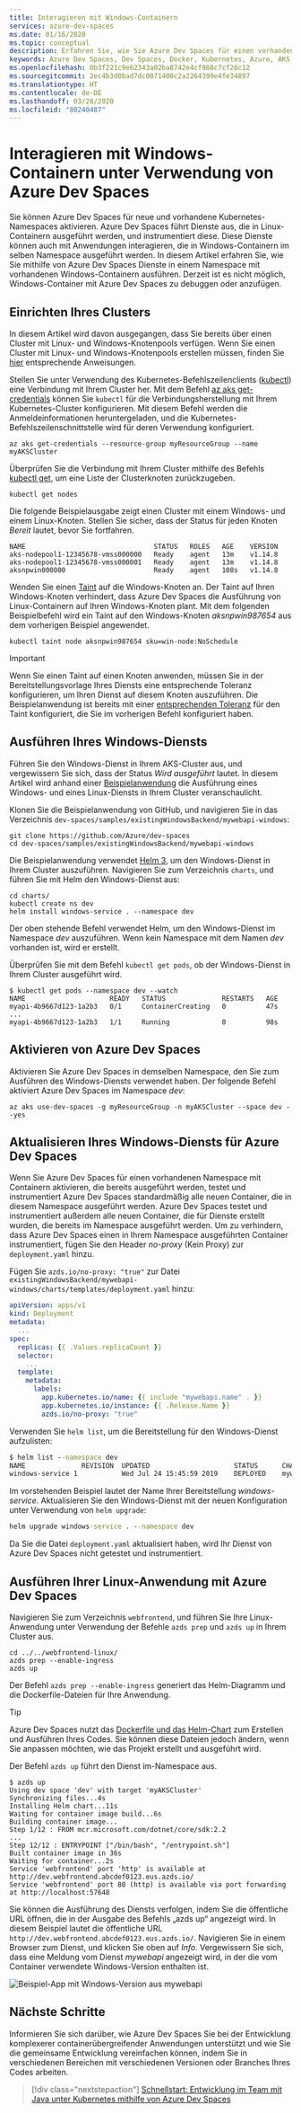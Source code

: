 ```yaml
---
title: Interagieren mit Windows-Containern
services: azure-dev-spaces
ms.date: 01/16/2020
ms.topic: conceptual
description: Erfahren Sie, wie Sie Azure Dev Spaces für einen vorhandenen Cluster mit Windows-Containern ausführen.
keywords: Azure Dev Spaces, Dev Spaces, Docker, Kubernetes, Azure, AKS, Azure Kubernetes Service, Container, Windows-Container
ms.openlocfilehash: 0b3f221c9e62343a02ba8742e4cf988c7cf26c12
ms.sourcegitcommit: 2ec4b3d0bad7dc0071400c2a2264399e4fe34897
ms.translationtype: HT
ms.contentlocale: de-DE
ms.lasthandoff: 03/28/2020
ms.locfileid: "80240487"
---
```

# <a name="interact-with-windows-containers-using-azure-dev-spaces"></a>Interagieren mit Windows-Containern unter Verwendung von Azure Dev Spaces

Sie können Azure Dev Spaces für neue und vorhandene Kubernetes-Namespaces aktivieren. Azure Dev Spaces führt Dienste aus, die in Linux-Containern ausgeführt werden, und instrumentiert diese. Diese Dienste können auch mit Anwendungen interagieren, die in Windows-Containern im selben Namespace ausgeführt werden. In diesem Artikel erfahren Sie, wie Sie mithilfe von Azure Dev Spaces Dienste in einem Namespace mit vorhandenen Windows-Containern ausführen. Derzeit ist es nicht möglich, Windows-Container mit Azure Dev Spaces zu debuggen oder anzufügen.

## <a name="set-up-your-cluster"></a>Einrichten Ihres Clusters

In diesem Artikel wird davon ausgegangen, dass Sie bereits über einen Cluster mit Linux- und Windows-Knotenpools verfügen. Wenn Sie einen Cluster mit Linux- und Windows-Knotenpools erstellen müssen, finden Sie [hier][windows-container-cli] entsprechende Anweisungen.

Stellen Sie unter Verwendung des Kubernetes-Befehlszeilenclients ([kubectl][kubectl]) eine Verbindung mit Ihrem Cluster her. Mit dem Befehl [az aks get-credentials][az-aks-get-credentials] können Sie `kubectl` für die Verbindungsherstellung mit Ihrem Kubernetes-Cluster konfigurieren. Mit diesem Befehl werden die Anmeldeinformationen heruntergeladen, und die Kubernetes-Befehlszeilenschnittstelle wird für deren Verwendung konfiguriert.

```azurecli-interactive
az aks get-credentials --resource-group myResourceGroup --name myAKSCluster
```

Überprüfen Sie die Verbindung mit Ihrem Cluster mithilfe des Befehls [kubectl get][kubectl-get], um eine Liste der Clusterknoten zurückzugeben.

```azurecli-interactive
kubectl get nodes
```

Die folgende Beispielausgabe zeigt einen Cluster mit einem Windows- und einem Linux-Knoten. Stellen Sie sicher, dass der Status für jeden Knoten *Bereit* lautet, bevor Sie fortfahren.

```console
NAME                                STATUS   ROLES   AGE    VERSION
aks-nodepool1-12345678-vmss000000   Ready    agent   13m    v1.14.8
aks-nodepool1-12345678-vmss000001   Ready    agent   13m    v1.14.8
aksnpwin000000                      Ready    agent   108s   v1.14.8
```

Wenden Sie einen [Taint][using-taints] auf die Windows-Knoten an. Der Taint auf Ihren Windows-Knoten verhindert, dass Azure Dev Spaces die Ausführung von Linux-Containern auf Ihren Windows-Knoten plant. Mit dem folgenden Beispielbefehl wird ein Taint auf den Windows-Knoten *aksnpwin987654* aus dem vorherigen Beispiel angewendet.

```azurecli-interactive
kubectl taint node aksnpwin987654 sku=win-node:NoSchedule
```

> [!IMPORTANT]
> Wenn Sie einen Taint auf einen Knoten anwenden, müssen Sie in der Bereitstellungsvorlage Ihres Diensts eine entsprechende Toleranz konfigurieren, um Ihren Dienst auf diesem Knoten auszuführen. Die Beispielanwendung ist bereits mit einer [entsprechenden Toleranz][sample-application-toleration-example] für den Taint konfiguriert, die Sie im vorherigen Befehl konfiguriert haben.

## <a name="run-your-windows-service"></a>Ausführen Ihres Windows-Diensts

Führen Sie den Windows-Dienst in Ihrem AKS-Cluster aus, und vergewissern Sie sich, dass der Status *Wird ausgeführt* lautet. In diesem Artikel wird anhand einer [Beispielanwendung][sample-application] die Ausführung eines Windows- und eines Linux-Diensts in Ihrem Cluster veranschaulicht.

Klonen Sie die Beispielanwendung von GitHub, und navigieren Sie in das Verzeichnis `dev-spaces/samples/existingWindowsBackend/mywebapi-windows`:

```console
git clone https://github.com/Azure/dev-spaces
cd dev-spaces/samples/existingWindowsBackend/mywebapi-windows
```

Die Beispielanwendung verwendet [Helm 3][helm-installed], um den Windows-Dienst in Ihrem Cluster auszuführen. Navigieren Sie zum Verzeichnis `charts`, und führen Sie mit Helm den Windows-Dienst aus:

```console
cd charts/
kubectl create ns dev
helm install windows-service . --namespace dev
```

Der oben stehende Befehl verwendet Helm, um den Windows-Dienst im Namespace *dev* auszuführen. Wenn kein Namespace mit dem Namen *dev* vorhanden ist, wird er erstellt.

Überprüfen Sie mit dem Befehl `kubectl get pods`, ob der Windows-Dienst in Ihrem Cluster ausgeführt wird. 

```console
$ kubectl get pods --namespace dev --watch
NAME                     READY   STATUS              RESTARTS   AGE
myapi-4b9667d123-1a2b3   0/1     ContainerCreating   0          47s
...
myapi-4b9667d123-1a2b3   1/1     Running             0          98s
```

## <a name="enable-azure-dev-spaces"></a>Aktivieren von Azure Dev Spaces

Aktivieren Sie Azure Dev Spaces in demselben Namespace, den Sie zum Ausführen des Windows-Diensts verwendet haben. Der folgende Befehl aktiviert Azure Dev Spaces im Namespace *dev*:

```console
az aks use-dev-spaces -g myResourceGroup -n myAKSCluster --space dev --yes
```

## <a name="update-your-windows-service-for-dev-spaces"></a>Aktualisieren Ihres Windows-Diensts für Azure Dev Spaces

Wenn Sie Azure Dev Spaces für einen vorhandenen Namespace mit Containern aktivieren, die bereits ausgeführt werden, testet und instrumentiert Azure Dev Spaces standardmäßig alle neuen Container, die in diesem Namespace ausgeführt werden. Azure Dev Spaces testet und instrumentiert außerdem alle neuen Container, die für Dienste erstellt wurden, die bereits im Namespace ausgeführt werden. Um zu verhindern, dass Azure Dev Spaces einen in Ihrem Namespace ausgeführten Container instrumentiert, fügen Sie den Header *no-proxy* (Kein Proxy) zur `deployment.yaml` hinzu.

Fügen Sie `azds.io/no-proxy: "true"` zur Datei `existingWindowsBackend/mywebapi-windows/charts/templates/deployment.yaml` hinzu:

```yaml
apiVersion: apps/v1
kind: Deployment
metadata:
  ...
spec:
  replicas: {{ .Values.replicaCount }}
  selector:
    ...
  template:
    metadata:
      labels:
        app.kubernetes.io/name: {{ include "mywebapi.name" . }}
        app.kubernetes.io/instance: {{ .Release.Name }}
        azds.io/no-proxy: "true"
```

Verwenden Sie `helm list`, um die Bereitstellung für den Windows-Dienst aufzulisten:

```cmd
$ helm list --namespace dev
NAME              REVISION  UPDATED                     STATUS      CHART           APP VERSION NAMESPACE
windows-service 1           Wed Jul 24 15:45:59 2019    DEPLOYED    mywebapi-0.1.0  1.0         dev  
```

Im vorstehenden Beispiel lautet der Name Ihrer Bereitstellung *windows-service*. Aktualisieren Sie den Windows-Dienst mit der neuen Konfiguration unter Verwendung von `helm upgrade`:

```cmd
helm upgrade windows-service . --namespace dev
```

Da Sie die Datei `deployment.yaml` aktualisiert haben, wird Ihr Dienst von Azure Dev Spaces nicht getestet und instrumentiert.

## <a name="run-your-linux-application-with-azure-dev-spaces"></a>Ausführen Ihrer Linux-Anwendung mit Azure Dev Spaces

Navigieren Sie zum Verzeichnis `webfrontend`, und führen Sie Ihre Linux-Anwendung unter Verwendung der Befehle `azds prep` und `azds up` in Ihrem Cluster aus.

```console
cd ../../webfrontend-linux/
azds prep --enable-ingress
azds up
```

Der Befehl `azds prep --enable-ingress` generiert das Helm-Diagramm und die Dockerfile-Dateien für Ihre Anwendung.

> [!TIP]
> Azure Dev Spaces nutzt das [Dockerfile und das Helm-Chart](../how-dev-spaces-works-prep.md#prepare-your-code) zum Erstellen und Ausführen Ihres Codes. Sie können diese Dateien jedoch ändern, wenn Sie anpassen möchten, wie das Projekt erstellt und ausgeführt wird.

Der Befehl `azds up` führt den Dienst im-Namespace aus.

```console
$ azds up
Using dev space 'dev' with target 'myAKSCluster'
Synchronizing files...4s
Installing Helm chart...11s
Waiting for container image build...6s
Building container image...
Step 1/12 : FROM mcr.microsoft.com/dotnet/core/sdk:2.2
...
Step 12/12 : ENTRYPOINT ["/bin/bash", "/entrypoint.sh"]
Built container image in 36s
Waiting for container...2s
Service 'webfrontend' port 'http' is available at http://dev.webfrontend.abcdef0123.eus.azds.io/
Service 'webfrontend' port 80 (http) is available via port forwarding at http://localhost:57648
```

Sie können die Ausführung des Diensts verfolgen, indem Sie die öffentliche URL öffnen, die in der Ausgabe des Befehls „azds up“ angezeigt wird. In diesem Beispiel lautet die öffentliche URL `http://dev.webfrontend.abcdef0123.eus.azds.io/`. Navigieren Sie in einem Browser zum Dienst, und klicken Sie oben auf *Info*. Vergewissern Sie sich, dass eine Meldung vom Dienst *mywebapi* angezeigt wird, in der die vom Container verwendete Windows-Version enthalten ist.

![Beispiel-App mit Windows-Version aus mywebapi](../media/run-dev-spaces-windows-containers/sample-app.png)

## <a name="next-steps"></a>Nächste Schritte

Informieren Sie sich darüber, wie Azure Dev Spaces Sie bei der Entwicklung komplexerer containerübergreifender Anwendungen unterstützt und wie Sie die gemeinsame Entwicklung vereinfachen können, indem Sie in verschiedenen Bereichen mit verschiedenen Versionen oder Branches Ihres Codes arbeiten.

> [!div class="nextstepaction"]
> [Schnellstart: Entwicklung im Team mit Java unter Kubernetes mithilfe von Azure Dev Spaces][team-development-qs]

[kubectl]: https://kubernetes.io/docs/user-guide/kubectl/
[kubectl-get]: https://kubernetes.io/docs/reference/generated/kubectl/kubectl-commands#get
[helm-installed]: https://helm.sh/docs/intro/install/
[sample-application]: https://github.com/Azure/dev-spaces/tree/master/samples/existingWindowsBackend
[sample-application-toleration-example]: https://github.com/Azure/dev-spaces/blob/master/samples/existingWindowsBackend/mywebapi-windows/charts/templates/deployment.yaml#L24-L27
[team-development-qs]: ../quickstart-team-development.md
[az-aks-get-credentials]: /cli/azure/aks?view=azure-cli-latest#az-aks-get-credentials
[team-development]: ../team-development-netcore.md
[using-taints]: ../../aks/use-multiple-node-pools.md#schedule-pods-using-taints-and-tolerations
[windows-container-cli]: ../../aks/windows-container-cli.md
